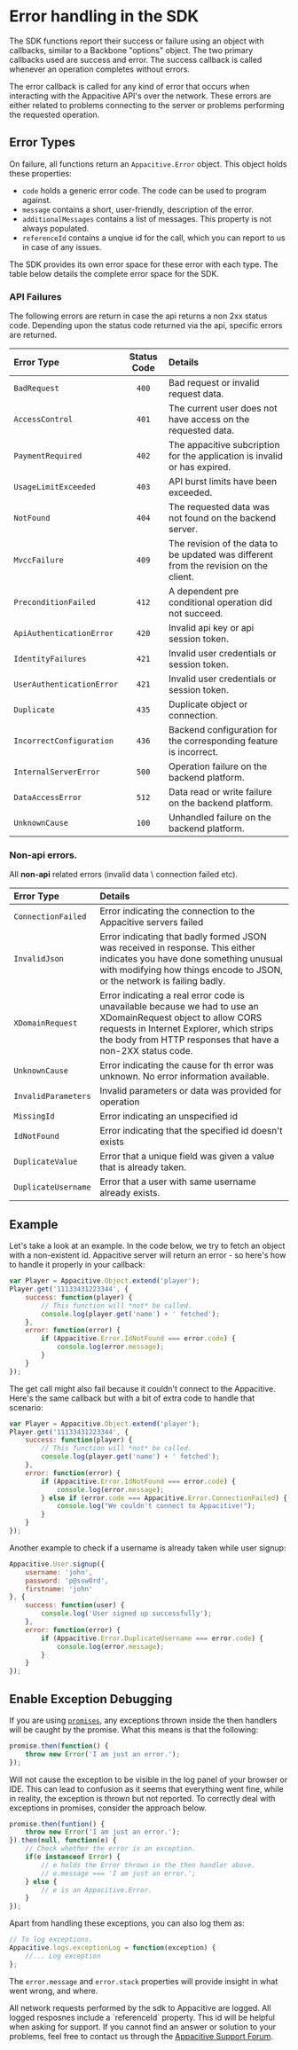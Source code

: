 ﻿# Error handling in the SDK

The SDK functions report their success or failure using an object with callbacks, similar to a Backbone "options" object. The two primary callbacks used are success and error. The success callback is called whenever an operation completes without errors.

The error callback is called for any kind of error that occurs when interacting with the Appacitive API's over the network. These errors are either related to problems connecting to the server or problems performing the requested operation. 

## Error Types

On failure, all functions return an `Appacitive.Error` object. This object holds these properties:

* `code` holds a generic error code. The code can be used to program against.
* `message` contains a short, user-friendly, description of the error.
* `additionalMessages` contains a list of messages. This property is not always populated.
* `referenceId` contains a unqiue id for the call, which you can report to us in case of any issues.

The SDK provides its own error space for these error with each type. The table below details the complete error space for the SDK.

### API Failures

The following errors are return in case the api returns a non 2xx status code.
Depending upon the status code returned via the api, specific errors are returned.

| Error Type | Status Code | Details |
|:------------- |:-------------:|:-------------|
| `BadRequest` | `400` | Bad request or invalid request data. |
| `AccessControl` | `401` | The current user does not have access on the requested data. |
| `PaymentRequired` | `402` | The appacitive subcription for the application is invalid or has expired. |
| `UsageLimitExceeded` | `403` | API burst limits have been exceeded. |
| `NotFound` | `404` | The requested data was not found on the backend server. |
| `MvccFailure` | `409` | The revision of the data to be updated was different from the revision on the client. |
| `PreconditionFailed` | `412` |  A dependent pre conditional operation did not succeed.  |
| `ApiAuthenticationError` | `420` | Invalid api key or api session token. |
| `IdentityFailures` | `421` | Invalid user credentials or session token. |
| `UserAuthenticationError` | `421` | Invalid user credentials or session token. |
| `Duplicate` | `435` | Duplicate object or connection. |
| `IncorrectConfiguration` | `436` | Backend configuration for the corresponding feature is incorrect. |
| `InternalServerError` | `500` | Operation failure on the backend platform. |
| `DataAccessError` | `512` | Data read or write failure on the backend platform. |
| `UnknownCause` | `100` | Unhandled failure on the backend platform. |
       
### Non-api errors.
All **non-api** related errors (invalid data \ connection failed etc).

| Error Type | Details |
|:------------- |:-------------|
| `ConnectionFailed` | Error indicating the connection to the Appacitive servers failed  |
| `InvalidJson` | Error indicating that badly formed JSON was received in response. This either indicates you have done something unusual with modifying how things encode to JSON, or the network is failing badly.  |
| `XDomainRequest` | Error indicating a real error code is unavailable because we had to use an XDomainRequest object to allow CORS requests in Internet Explorer, which strips the body from HTTP responses that have a non-2XX status code. |
| `UnknownCause` | Error indicating the cause for th error was unknown. No error information available. |
| `InvalidParameters` | Invalid parameters or data was provided for operation |
| `MissingId` | Error indicating an unspecified id |
| `IdNotFound` | Error indicating that the specified id doesn't exists |
| `DuplicateValue` | Error that a unique field was given a value that is already taken. |
| `DuplicateUsername` | Error that a user with same username already exists. |


## Example

Let's take a look at an example. In the code below, we try to fetch an object with a non-existent id. Appacitive server will return an error - so here's how to handle it properly in your callback:

```javascript
var Player = Appacitive.Object.extend('player');
Player.get('11133431223344', {
	success: function(player) {
    	// This function will *not* be called.
    	console.log(player.get('name') + ' fetched');
	},
    error: function(error) {
        if (Appacitive.Error.IdNotFound === error.code) {
            console.log(error.message);
        }
    }
});
```

The get call might also fail because it couldn't connect to the Appacitive. Here's the same callback but with a bit of extra code to handle that scenario:

```javascript
var Player = Appacitive.Object.extend('player');
Player.get('11133431223344', {
	success: function(player) {
    	// This function will *not* be called.
    	console.log(player.get('name') + ' fetched');
	},
    error: function(error) {
        if (Appacitive.Error.IdNotFound === error.code) {
            console.log(error.message);
        } else if (error.code === Appacitive.Error.ConnectionFailed) {
	        console.log("We couldn't connect to Appacitive!");
	    }
    }
});
```

Another example to check if a username is already taken while user signup:

```javascript
Appacitive.User.signup({
	username: 'john',
	password: 'p@ssw0rd',
	firstname: 'john'
}, {
	success: function(user) {
		console.log('User signed up successfully');
	},
	error: function(error) {
		if (Appacitive.Error.DuplicateUsername === error.code) {
            console.log(error.message);
        }
	}
});
```

## Enable Exception Debugging

If you are using <a href="../promises/">`promises`</a>, any exceptions thrown inside the then handlers will be caught by the promise. What this means is that the following:

```javascript
promise.then(function() {
    throw new Error('I am just an error.');
});
```

Will not cause the exception to be visible in the log panel of your browser or IDE. This can lead to confusion as it seems that everything went fine, while in reality, the exception is thrown but not reported. To correctly deal with exceptions in promises, consider the approach below.

```javascript
promise.then(funtion() {
    throw new Error('I am just an error.');
}).then(null, function(e) {
    // Check whether the error is an exception.
    if(e instanceof Error) {
        // e holds the Error thrown in the then handler above.
        // e.message === 'I am just an error.';
    } else {
        // e is an Appacitive.Error.
    }
});
```

Apart from handling these exceptions, you can also log them as:

```javascript
// To log exceptions.
Appacitive.logs.exceptionLog = function(exception) {
	//... Log exception
};
```

The `error.message` and `error.stack` properties will provide insight in what went wrong, and where.

<div class="block-notice">
    <i class="glyphicon glyphicon-info-sign"></i> All network requests performed by the sdk to Appacitive are logged. All logged resposnes include a `referenceId` property. This id will be helpful when asking for support. If you cannot find an answer or solution to your problems, feel free to contact us through the <a href="http://appacitive.freshdesk.com">Appacitive Support Forum</a>.
</div>
